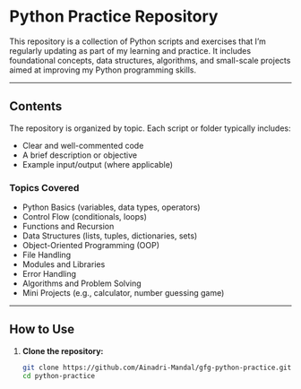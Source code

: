 # Python Practice Repository

This repository is a collection of Python scripts and exercises that I’m regularly updating as part of my learning and practice. It includes foundational concepts, data structures, algorithms, and small-scale projects aimed at improving my Python programming skills.

---

## Contents

The repository is organized by topic. Each script or folder typically includes:

- Clear and well-commented code
- A brief description or objective
- Example input/output (where applicable)

### Topics Covered

- Python Basics (variables, data types, operators)
- Control Flow (conditionals, loops)
- Functions and Recursion
- Data Structures (lists, tuples, dictionaries, sets)
- Object-Oriented Programming (OOP)
- File Handling
- Modules and Libraries
- Error Handling
- Algorithms and Problem Solving
- Mini Projects (e.g., calculator, number guessing game)

---

## How to Use

1. **Clone the repository:**
   ```bash
   git clone https://github.com/Ainadri-Mandal/gfg-python-practice.git
   cd python-practice
